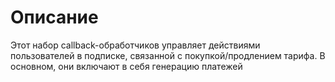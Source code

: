 # Описание
Этот набор callback-обработчиков управляет действиями пользователей в подписке, связанной с покупкой/продлением тарифа. В основном, они включают в себя генерацию платежей